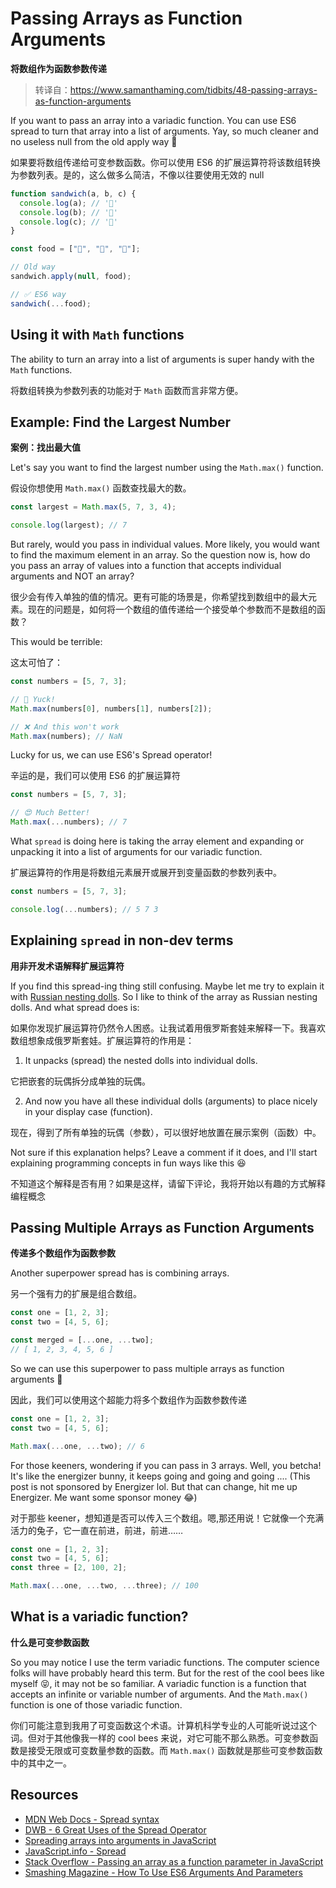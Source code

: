 # Passing Arrays as Function Arguments

**将数组作为函数参数传递**

> 转译自：https://www.samanthaming.com/tidbits/48-passing-arrays-as-function-arguments

If you want to pass an array into a variadic function. You can use ES6 spread to turn that array into a list of arguments. Yay, so much cleaner and no useless null from the old apply way 👏

如果要将数组传递给可变参数函数。你可以使用 ES6 的扩展运算符将该数组转换为参数列表。是的，这么做多么简洁，不像以往要使用无效的 null

```js
function sandwich(a, b, c) {
  console.log(a); // '🍞'
  console.log(b); // '🥬'
  console.log(c); // '🥓'
}

const food = ["🍞", "🥬", "🥓"];

// Old way
sandwich.apply(null, food);

// ✅ ES6 way
sandwich(...food);
```

## Using it with `Math` functions

The ability to turn an array into a list of arguments is super handy with the `Math` functions.

将数组转换为参数列表的功能对于 `Math` 函数而言非常方便。

## Example: Find the Largest Number

**案例：找出最大值**

Let's say you want to find the largest number using the `Math.max()` function.

假设你想使用 `Math.max()` 函数查找最大的数。

```js
const largest = Math.max(5, 7, 3, 4);

console.log(largest); // 7
```

But rarely, would you pass in individual values. More likely, you would want to find the maximum element in an array. So the question now is, how do you pass an array of values into a function that accepts individual arguments and NOT an array?

很少会有传入单独的值的情况。更有可能的场景是，你希望找到数组中的最大元素。现在的问题是，如何将一个数组的值传递给一个接受单个参数而不是数组的函数？

This would be terrible:

这太可怕了：

```js
const numbers = [5, 7, 3];

// 🤮 Yuck!
Math.max(numbers[0], numbers[1], numbers[2]);

// ❌ And this won't work
Math.max(numbers); // NaN
```

Lucky for us, we can use ES6's Spread operator!

辛运的是，我们可以使用 ES6 的扩展运算符

```js
const numbers = [5, 7, 3];

// 😍 Much Better!
Math.max(...numbers); // 7
```

What `spread` is doing here is taking the array element and expanding or unpacking it into a list of arguments for our variadic function.

扩展运算符的作用是将数组元素展开或展开到变量函数的参数列表中。

```js
const numbers = [5, 7, 3];

console.log(...numbers); // 5 7 3
```

## Explaining `spread` in non-dev terms

**用非开发术语解释扩展运算符**

If you find this spread-ing thing still confusing. Maybe let me try to explain it with [Russian nesting dolls](https://en.wikipedia.org/wiki/Matryoshka_doll). So I like to think of the array as Russian nesting dolls. And what spread does is:

如果你发现扩展运算符仍然令人困惑。让我试着用俄罗斯套娃来解释一下。我喜欢数组想象成俄罗斯套娃。扩展运算符的作用是：

1. It unpacks (spread) the nested dolls into individual dolls.

它把嵌套的玩偶拆分成单独的玩偶。

2. And now you have all these individual dolls (arguments) to place nicely in your display case (function).

现在，得到了所有单独的玩偶（参数），可以很好地放置在展示案例（函数）中。

Not sure if this explanation helps? Leave a comment if it does, and I'll start explaining programming concepts in fun ways like this 😆

不知道这个解释是否有用？如果是这样，请留下评论，我将开始以有趣的方式解释编程概念

## Passing Multiple Arrays as Function Arguments

**传递多个数组作为函数参数**

Another superpower spread has is combining arrays.

另一个强有力的扩展是组合数组。

```js
const one = [1, 2, 3];
const two = [4, 5, 6];

const merged = [...one, ...two];
// [ 1, 2, 3, 4, 5, 6 ]
```

So we can use this superpower to pass multiple arrays as function arguments 💪

因此，我们可以使用这个超能力将多个数组作为函数参数传递

```js
const one = [1, 2, 3];
const two = [4, 5, 6];

Math.max(...one, ...two); // 6
```

For those keeners, wondering if you can pass in 3 arrays. Well, you betcha! It's like the energizer bunny, it keeps going and going and going .... (This post is not sponsored by Energizer lol. But that can change, hit me up Energizer. Me want some sponsor money 😂)

对于那些 keener，想知道是否可以传入三个数组。嗯,那还用说！它就像一个充满活力的兔子，它一直在前进，前进，前进……

```js
const one = [1, 2, 3];
const two = [4, 5, 6];
const three = [2, 100, 2];

Math.max(...one, ...two, ...three); // 100
```

## What is a variadic function?

**什么是可变参数函数**

So you may notice I use the term variadic functions. The computer science folks will have probably heard this term. But for the rest of the cool bees like myself 😝, it may not be so familiar. A variadic function is a function that accepts an infinite or variable number of arguments. And the `Math.max()` function is one of those variadic function.

你们可能注意到我用了可变函数这个术语。计算机科学专业的人可能听说过这个词。但对于其他像我一样的 cool bees 来说，对它可能不那么熟悉。可变参数函数是接受无限或可变数量参数的函数。而 `Math.max()` 函数就是那些可变参数函数中的其中之一。

## Resources

- [MDN Web Docs - Spread syntax](https://developer.mozilla.org/en-US/docs/Web/JavaScript/Reference/Operators/Spread_syntax)
- [DWB - 6 Great Uses of the Spread Operator](https://davidwalsh.name/spread-operator)
- [Spreading arrays into arguments in JavaScript](http://2ality.com/2011/08/spreading.html)
- [JavaScript.info - Spread](https://javascript.info/rest-parameters-spread-operator)
- [Stack Overflow - Passing an array as a function parameter in JavaScript](https://stackoverflow.com/questions/2856059/passing-an-array-as-a-function-parameter-in-javascript)
- [Smashing Magazine - How To Use ES6 Arguments And Parameters](https://www.smashingmagazine.com/2016/07/how-to-use-arguments-and-parameters-in-ecmascript-6/)
